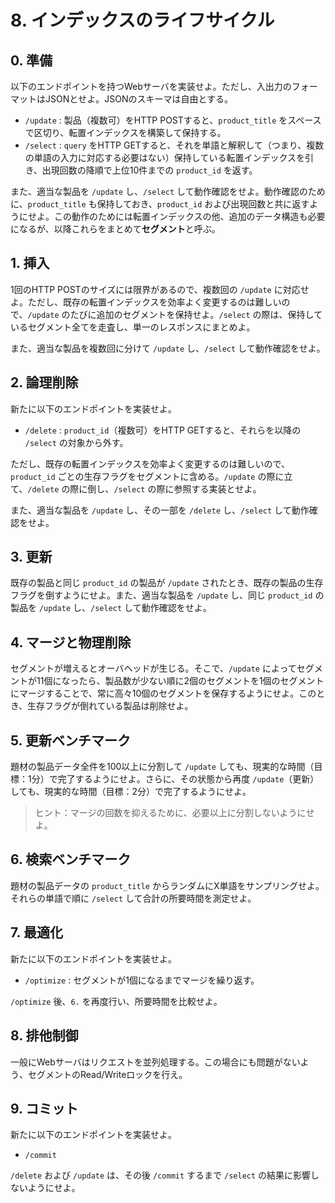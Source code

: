 # 8. インデックスのライフサイクル

## 0. 準備

以下のエンドポイントを持つWebサーバを実装せよ。ただし、入出力のフォーマットはJSONとせよ。JSONのスキーマは自由とする。

- `/update` : 製品（複数可）をHTTP POSTすると、`product_title` をスペースで区切り、転置インデックスを構築して保持する。
- `/select` : `query` をHTTP GETすると、それを単語と解釈して（つまり、複数の単語の入力に対応する必要はない）保持している転置インデックスを引き、出現回数の降順で上位10件までの `product_id` を返す。

また、適当な製品を `/update` し、`/select` して動作確認をせよ。動作確認のために、`product_title` も保持しておき、`product_id` および出現回数と共に返すようにせよ。この動作のためには転置インデックスの他、追加のデータ構造も必要になるが、以降これらをまとめて**セグメント**と呼ぶ。

## 1. 挿入

1回のHTTP POSTのサイズには限界があるので、複数回の `/update` に対応せよ。ただし、既存の転置インデックスを効率よく変更するのは難しいので、`/update` のたびに追加のセグメントを保持せよ。`/select` の際は、保持しているセグメント全てを走査し、単一のレスポンスにまとめよ。

また、適当な製品を複数回に分けて `/update` し、`/select` して動作確認をせよ。

## 2. 論理削除

新たに以下のエンドポイントを実装せよ。

- `/delete` : `product_id`（複数可）をHTTP GETすると、それらを以降の `/select` の対象から外す。

ただし、既存の転置インデックスを効率よく変更するのは難しいので、`product_id` ごとの生存フラグをセグメントに含める。`/update` の際に立て、`/delete` の際に倒し、`/select` の際に参照する実装とせよ。

また、適当な製品を `/update` し、その一部を `/delete` し、`/select` して動作確認をせよ。

## 3. 更新

既存の製品と同じ `product_id` の製品が `/update` されたとき、既存の製品の生存フラグを倒すようにせよ。また、適当な製品を `/update` し、同じ `product_id` の製品を `/update` し、`/select` して動作確認をせよ。

## 4. マージと物理削除

セグメントが増えるとオーバヘッドが生じる。そこで、`/update` によってセグメントが11個になったら、製品数が少ない順に2個のセグメントを1個のセグメントにマージすることで、常に高々10個のセグメントを保存するようにせよ。このとき、生存フラグが倒れている製品は削除せよ。

## 5. 更新ベンチマーク

題材の製品データ全件を100以上に分割して `/update` しても、現実的な時間（目標：1分）で完了するようにせよ。さらに、その状態から再度 `/update`（更新）しても、現実的な時間（目標：2分）で完了するようにせよ。

> ヒント：マージの回数を抑えるために、必要以上に分割しないようにせよ。

## 6. 検索ベンチマーク

題材の製品データの `product_title` からランダムにX単語をサンプリングせよ。それらの単語で順に `/select` して合計の所要時間を測定せよ。

## 7. 最適化

新たに以下のエンドポイントを実装せよ。

- `/optimize` : セグメントが1個になるまでマージを繰り返す。

`/optimize` 後、`6.` を再度行い、所要時間を比較せよ。

## 8. 排他制御

一般にWebサーバはリクエストを並列処理する。この場合にも問題がないよう、セグメントのRead/Writeロックを行え。

## 9. コミット

新たに以下のエンドポイントを実装せよ。

- `/commit`

`/delete` および `/update` は、その後 `/commit` するまで `/select` の結果に影響しないようにせよ。
